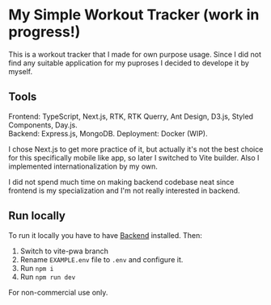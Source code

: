 # My Simple Workout Tracker (work in progress!)
This is a workout tracker that I made for own purpose usage. Since I did not find any suitable application for my puproses I decided to develope it by myself.

## Tools
Frontend: TypeScript, Next.js, RTK, RTK Querry, Ant Design, D3.js, Styled Components, Day.js.
<br>
Backend: Express.js, MongoDB.
Deployment: Docker (WIP).

I chose Next.js to get more practice of it, but actually it's not the best choice for this specifically mobile like app, so later I switched to Vite builder.
Also I implemented internationalization by my own.

I did not spend much time on making backend codebase neat since frontend is my specialization and I'm not really interested in backend.

## Run locally
To run it locally you have to have [Backend](https://github.com/Sv1nnet/mswt-server) installed.
Then:

1. Switch to vite-pwa branch
2. Rename `EXAMPLE.env` file to `.env` and configure it.
3. Run `npm i`
4. Run `npm run dev`

For non-commercial use only.
